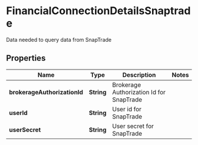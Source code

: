 

# FinancialConnectionDetailsSnaptrade

Data needed to query data from SnapTrade

## Properties

| Name | Type | Description | Notes |
|------------ | ------------- | ------------- | -------------|
|**brokerageAuthorizationId** | **String** | Brokerage Authorization Id for SnapTrade |  |
|**userId** | **String** | User id for SnapTrade |  |
|**userSecret** | **String** | User secret for SnapTrade |  |




